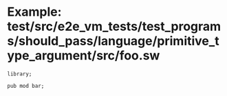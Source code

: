# Example: test/src/e2e_vm_tests/test_programs/should_pass/language/primitive_type_argument/src/foo.sw

```sway
library;

pub mod bar;

```
